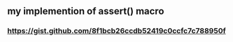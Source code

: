 my implemention of assert() macro
---------------

### https://gist.github.com/8f1bcb26ccdb52419c0ccfc7c788950f
